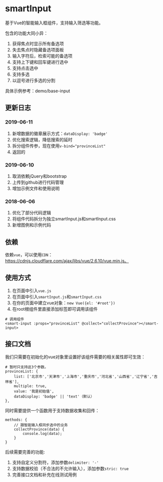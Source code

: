 # smartInput
基于Vue的智能输入框组件，支持输入筛选等功能。
    
包含的功能大同小异：

 1. 获得焦点时显示所有备选项
 2. 失去焦点时隐藏备选项面板
 3. 输入字符后，检索可能的备选项
 4. 支持上下键和回车键进行选中
 5. 支持点击选中
 6. 支持多选
 7. 以逗号进行多选的分割
 
 具体示例参考：demo/base-input

## 更新日志
### 2019-06-11
1. 新增数据的徽章展示方式：`dataDisplay: 'badge'`
1. 优化搜索逻辑，降低搜索的延时
1. 拆分组件传参，现在使用`v-bind="provinceList"`
1. 返回的

### 2019-06-10
1. 取消依赖jQuery和bootstrap
1. 上传到github进行代码管理
1. 增加示例文件和使用说明

### 2018-06-06
1. 优化了部分代码逻辑
1. 将组件代码拆分为独立smartInput.js和smartInput.css
1. 新增图例和示例代码

## 依赖
依赖`vue`，可以使用`CDN`：https://cdnjs.cloudflare.com/ajax/libs/vue/2.6.10/vue.min.js。

## 使用方式
 1. 在页面中引入`vue.js`
 2. 在页面中引入`smartInput.js`和`smartInput.css`
 3. 在你的页面中建立vue对象：`new Vue({el: '#root'})`
 4. 在root根组件里直接添加<smart-input>标签即可调用该组件

```
# 调用组件
<smart-input :props="provinceList" @collect="collectProvince"></smart-input>
```

## 接口文档

我们只需要在初始化的vue对象里设置好该组件需要的相关属性即可生效：
```
# 暂时只支持这3个参数。
provinceList: {
    list: ['北京市','天津市','上海市','重庆市','河北省','山西省','辽宁省','吉林省'],
    multiple: true,
    value: '我是初始值',
    dataDisplay: 'badge' || 'text'（默认）
},
```
同时需要提供一个函数用于支持数据收集和回传：
```
methods: {
    // 跟智能输入框同步选中的业务
    collectProvince(data) {
        console.log(data);
    }
}
```

后续需要完善的功能:
 1. 支持自定义分割符，添加参数`delimiter: '-'`
 2. 支持数据校验（不合法的不允许输入），添加参数`stric: true`
 3. 完善接口文档和补充在线测试用例
